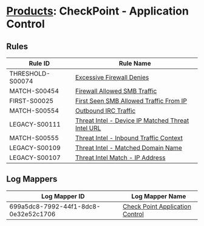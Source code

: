 # [Products](README.md): CheckPoint - Application Control

## Rules

|Rule ID|Rule Name|
|----|----|
|THRESHOLD-S00074|[Excessive Firewall Denies](../rules/THRESHOLD-S00074.md)|
|MATCH-S00454|[Firewall Allowed SMB Traffic](../rules/MATCH-S00454.md)|
|FIRST-S00025|[First Seen SMB Allowed Traffic From IP](../rules/FIRST-S00025.md)|
|MATCH-S00554|[Outbound IRC Traffic](../rules/MATCH-S00554.md)|
|LEGACY-S00111|[Threat Intel - Device IP Matched Threat Intel URL](../rules/LEGACY-S00111.md)|
|MATCH-S00555|[Threat Intel - Inbound Traffic Context](../rules/MATCH-S00555.md)|
|LEGACY-S00109|[Threat Intel - Matched Domain Name](../rules/LEGACY-S00109.md)|
|LEGACY-S00107|[Threat Intel Match - IP Address](../rules/LEGACY-S00107.md)|


## Log Mappers

|Log Mapper ID|Log Mapper Name|
|----|----|
|699a5dc8-7992-44f1-8dc8-0e32e52c1706|[Check Point Application Control](../mappings/699a5dc8-7992-44f1-8dc8-0e32e52c1706.md)|


